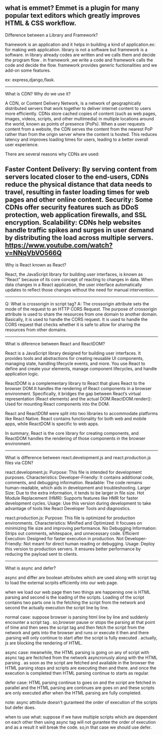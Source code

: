 what is emmet?
Emmet is a plugin for many popular text editors which greatly improves HTML & CSS workflow.
---------------

Difference between a Library and Framework?

framework is an application and it helps in building a kind of application.ex: for making web application.
library is not a software but framework is a software.
in library already codes are written and we calls them and decide the program flow .
in framework ,we write a code and  framework calls the code and  decide the flow.
framework provides generic fuctionalities and we add-on some features.

ex: express,django,flask.

--------------------------------

What is CDN? Why do we use it?

A CDN, or Content Delivery Network, is a network of geographically distributed servers that work together to deliver internet content to users more efficiently. CDNs store cached copies of content (such as web pages, images, videos, scripts, and other multimedia) in multiple locations around the world, known as points of presence (PoPs). When a user requests content from a website, the CDN serves the content from the nearest PoP rather than from the origin server where the content is hosted. This reduces latency and improves loading times for users, leading to a better overall user experience.

There are several reasons why CDNs are used:

Faster Content Delivery: By serving content from servers located closer to the end-users, CDNs reduce the physical distance that data needs to travel, resulting in faster loading times for web pages and other online content.
Security: Some CDNs offer security features such as DDoS protection, web application firewalls, and SSL encryption.
Scalability: CDNs help websites handle traffic spikes and surges in user demand by distributing the load across multiple servers.
https://www.youtube.com/watch?v=NNqVbVO566Q
----    

Why is React known as React?

React, the JavaScript library for building user interfaces, is known as "React" because of its core concept of reacting to changes in data. When data changes in a React application, the user interface automatically updates to reflect those changes without the need for manual intervention.

--------------------------------
Q: What is crossorigin in script tag?
A: The crossorigin attribute sets the mode of the request to an HTTP CORS Request.
 The purpose of crossorigin attribute is used to share the resources from one domain to another domain. 
 Basically, it is used to handle the CORS request. 
 It is used to handle the CORS request that checks whether it is safe to allow for sharing the resources from other domains.



----------------------------------------------------------------
What is diference between React and ReactDOM?

React is a JavaScript library designed for building user interfaces.
It provides tools and abstractions for creating reusable UI components, managing state, handling lifecycle events, and more.
You use React to define and create your elements, manage component lifecycles, and handle application logic.

ReactDOM is a complementary library to React that glues React to the browser DOM.It handles the rendering of React components in a browser environment.
Specifically, it bridges the gap between React’s virtual representation (React elements) and the actual DOM.ReactDOM.render(): Used for mounting React components into the DOM.

React and ReactDOM were split into two libraries to accommodate platforms like React Native.
React contains functionality for both web and mobile apps, while ReactDOM is specific to web apps.

In summary, React is the core library for creating components, and ReactDOM handles the rendering of those components in the browser environment.

----    

What is difference between react.development.js and react.production.js files via CDN?

react.development.js:
Purpose: This file is intended for development purposes.
Characteristics:
Developer-Friendly: It contains additional code, comments, and debugging information.
Readable: The code remains human-readable, which aids in development and troubleshooting.
Larger Size: Due to the extra information, it tends to be larger in file size.
Hot Module Replacement (HMR): Supports features like HMR for faster development cycles.
Usage:
Use this version during development to take advantage of tools like React Developer Tools and diagnostics.

react.production.js:
Purpose: This file is optimized for production environments.
Characteristics:
Minified and Optimized: It focuses on minimizing file size and improving performance.
No Debugging Information: Strips out comments, whitespace, and unnecessary code.
Efficient Execution: Designed for faster execution in production.
Not Developer-Friendly: Not meant for direct human reading or debugging.
Usage:
Deploy this version to production servers.
It ensures better performance by reducing the payload sent to clients.

----------------------------------------------------------------

What is async and defer?

async and differ are boolean attributes which are used along with script tag to load the external scrpits efficiently into our web page.
 
when we load our web page then two things are happening one is HTML parsing and second is the loading of the scripts.
Loading of the script contains two parts one is the fetching the script from the network and second the actually execution the script line by line.

normal case:
suppose browser is parsing html line by line and suddenly encounter a script tag .
so,browser pause or stops the parsing at that point of time and then sees the script tag and then fetch the script from the network and gets into the browser and runs or execute it then and there .parsing will only continue to start after the script is fully executed .
actually, js are blocking the rendering of HTML.

async case:
meanwhile, the HTML parsing is going on any of script with async tag are fectched from the network asyncronusly along with the HTML parsing .
as soon as the script are fetched and available in the browser the HTML parsing stops and scripts are executing then and there.
and once the execution is completed then HTML parsing continue to starts as regular.

defer case:
HTML parsing continue to goes on and the script are fetched in parallel and the HTML parsing are continues are goes on and these scripts are only executed after when the HTML parsing are fully completed.

note:
async attribute doesn't guranteed the order of execution of the scripts but defer does.


when to use what:
suppose if we have multiple scripts which are dependent on each other then using async tag will not gurantee the order of execution and as a result it will break the code.
so,in that case we should use defer.

